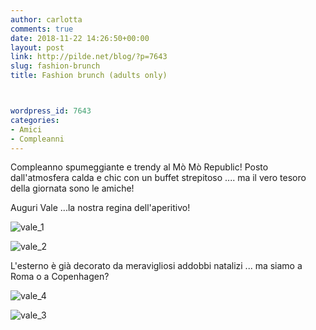 ```yaml
---
author: carlotta
comments: true
date: 2018-11-22 14:26:50+00:00
layout: post
link: http://pilde.net/blog/?p=7643
slug: fashion-brunch
title: Fashion brunch (adults only)



wordpress_id: 7643
categories:
- Amici
- Compleanni
---
```


Compleanno spumeggiante e trendy al Mò Mò Republic! Posto dall'atmosfera calda e chic con un buffet strepitoso .... ma il vero tesoro della giornata sono le amiche!

Auguri Vale ...la nostra regina dell'aperitivo!

![vale_1]({{baseurl}}/uploads/2018/12/vale_1.jpg)


 ![vale_2]({{baseurl}}/uploads/2018/12/vale_2.jpg)




L'esterno è già decorato da meravigliosi addobbi natalizi ... ma siamo a Roma o a Copenhagen?

![vale_4]({{baseurl}}/uploads/2018/12/vale_4.jpg)


 ![vale_3]({{baseurl}}/uploads/2018/12/vale_3.jpg)



